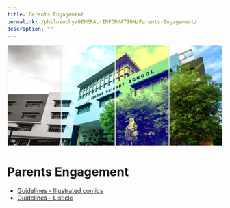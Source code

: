 ```yaml
---
title: Parents Engagement
permalink: /philosophy/GENERAL-INFORMATION/Parents-Engagement/
description: ""
---
```


![](/images/Banner.png)

Parents Engagement
==================

* [Guidelines - Illustrated comics](/files/Guidelines%20-%20Illustrated%20comics.pdf)
* [Guidelines - Listicle](/files/Guidelines%20-%20Illustrated%20comics.pdf)